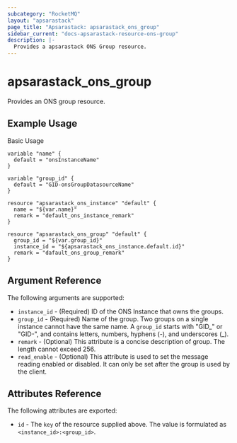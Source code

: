 ```yaml
---
subcategory: "RocketMQ"
layout: "apsarastack"
page_title: "Apsarastack: apsarastack_ons_group"
sidebar_current: "docs-apsarastack-resource-ons-group"
description: |-
  Provides a apsarastack ONS Group resource.
---
```


# apsarastack\_ons\_group

Provides an ONS group resource.


## Example Usage

Basic Usage

```
variable "name" {
  default = "onsInstanceName"
}

variable "group_id" {
  default = "GID-onsGroupDatasourceName"
}

resource "apsarastack_ons_instance" "default" {
  name = "${var.name}"
  remark = "default_ons_instance_remark"
}

resource "apsarastack_ons_group" "default" {
  group_id = "${var.group_id}"
  instance_id = "${apsarastack_ons_instance.default.id}"
  remark = "dafault_ons_group_remark"
}
```

## Argument Reference

The following arguments are supported:

* `instance_id` - (Required) ID of the ONS Instance that owns the groups.
* `group_id` - (Required) Name of the group. Two groups on a single instance cannot have the same name. A `group_id` starts with "GID_" or "GID-", and contains letters, numbers, hyphens (-), and underscores (_).
* `remark` - (Optional) This attribute is a concise description of group. The length cannot exceed 256.
* `read_enable` - (Optional) This attribute is used to set the message reading enabled or disabled. It can only be set after the group is used by the client.

## Attributes Reference

The following attributes are exported:

* `id` - The `key` of the resource supplied above. The value is formulated as `<instance_id>:<group_id>`.


